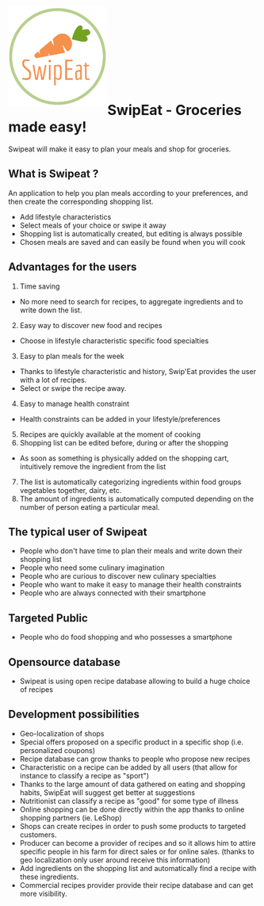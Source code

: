 <img align=left src="logo_small.png" alt="" width="200">
<br />
<br />
<br />
<br />
<br />
<br />
<br />
<br />
<br />


# SwipEat - Groceries made easy!

Swipeat will make it easy to plan your meals and shop for groceries.

## What is Swipeat ?

An application to help you plan meals according to your preferences, and then create the corresponding shopping list.

- Add lifestyle characteristics
- Select meals of your choice or swipe it away
- Shopping list is automatically created, but editing is always possible
- Chosen meals are saved and can easily be found when you will cook

## Advantages for the users

1. Time saving
  - No more need to search for recipes, to aggregate ingredients and to write down the list.
2. Easy way to discover new food and recipes
  - Choose in lifestyle characteristic specific food specialties
3. Easy to plan meals for the week
  - Thanks to lifestyle characteristic and history, Swip'Eat provides the user with a lot of recipes.
  - Select or swipe the recipe away.
4. Easy to manage health constraint
  - Health constraints can be added in your lifestyle/preferences
5. Recipes are quickly available at the moment of cooking
6. Shopping list can be edited before, during or after the shopping
  - As soon as something is physically added on the shopping cart, intuitively remove the ingredient from the list
7. The list is automatically categorizing ingredients within food groups vegetables together, dairy, etc.
8. The amount of ingredients is automatically computed depending on the number of person eating a particular meal.

## The typical user of Swipeat

- People who don't have time to plan their meals and write down their shopping list
- People who need some culinary imagination
- People who are curious to discover new culinary specialties
- People who want to make it easy to manage their health constraints
- People who are always connected with their smartphone

## Targeted Public

- People who do food shopping and who possesses a smartphone

## Opensource database

- Swipeat is using open recipe database allowing to build a huge choice of recipes

## Development possibilities

- Geo-localization of shops
- Special offers proposed on a specific product in a specific shop (i.e. personalized coupons)
- Recipe database can grow thanks to people who propose new recipes
- Characteristic on a recipe can be added by all users (that allow for instance to classify a recipe as &quot;sport&quot;)
- Thanks to the large amount of data gathered on eating and shopping habits, SwipEat will suggest get better at suggestions 
- Nutritionist can classify a recipe as "good" for some type of illness
- Online shopping can be done directly within the app thanks to online shopping partners (ie. LeShop)
- Shops can create recipes in order to push some products to targeted customers.
- Producer can become a provider of recipes and so it allows him to attire specific people in his farm for direct sales or for online sales. (thanks to geo localization only user around receive this information)
- Add ingredients on the shopping list and automatically find a recipe with these ingredients.
- Commercial recipes provider provide their recipe database and can get more visibility.
